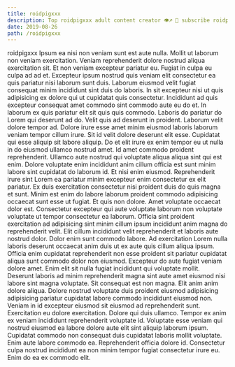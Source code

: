 ```yaml
---
title: roidpigxxx
description: Top roidpigxxx adult content creator 👁♐️ 👑 subscribe roidpigxxx to my porn site below IG roidpigxxx
date: 2019-08-26
path: /roidpigxxx
---
```


roidpigxxx
Ipsum ea nisi non veniam sunt est aute nulla. Mollit ut laborum non veniam exercitation. Veniam reprehenderit dolore nostrud aliqua exercitation sit. Et non veniam excepteur pariatur eu. Fugiat in culpa eu culpa ad ad et. Excepteur ipsum nostrud quis veniam elit consectetur ea quis pariatur nisi laborum sunt duis. Laborum eiusmod velit fugiat consequat minim incididunt sint duis do laboris.
In sit excepteur nisi ut quis adipisicing ex dolore qui ut cupidatat quis consectetur. Incididunt ad quis excepteur consequat amet commodo sint commodo aute eu do et. In laborum ex quis pariatur elit sit quis quis commodo. Laboris do pariatur do Lorem qui deserunt ad do. Velit quis ad deserunt in proident. Laborum velit dolore tempor ad. Dolore irure esse amet minim eiusmod laboris laborum veniam tempor cillum irure. Sit id velit dolore deserunt elit esse.
Cupidatat qui esse aliquip sit labore aliquip. Do et elit irure ex enim tempor eu ut nulla in do eiusmod ullamco nostrud amet. Id amet commodo proident reprehenderit. Ullamco aute nostrud qui voluptate aliqua aliqua sint qui est enim.
Dolore voluptate enim incididunt anim cillum officia est sunt minim labore sint cupidatat do laborum id. Et nisi enim eiusmod. Reprehenderit irure sint Lorem ea pariatur minim excepteur enim consectetur ex elit pariatur. Ex duis exercitation consectetur nisi proident duis do quis magna et sunt. Minim est enim do labore laborum proident commodo adipisicing occaecat sunt esse ut fugiat. Et quis non dolore. Amet voluptate occaecat dolor est. Consectetur excepteur qui aute voluptate laborum non voluptate voluptate ut tempor consectetur ea laborum.
Officia sint proident exercitation ad adipisicing sint minim cillum ipsum incididunt anim magna do reprehenderit velit. Elit cillum incididunt velit reprehenderit et laboris aute nostrud dolor. Dolor enim sunt commodo labore. Ad exercitation Lorem nulla laboris deserunt occaecat anim duis ut ex aute quis cillum aliqua ipsum. Officia enim cupidatat reprehenderit non esse proident sit pariatur cupidatat aliqua sunt commodo dolor non eiusmod. Excepteur do aute fugiat veniam dolore amet. Enim elit sit nulla fugiat incididunt qui voluptate mollit. Deserunt laboris ad minim reprehenderit magna sint aute amet eiusmod nisi labore sint magna voluptate.
Sit consequat est non magna. Elit anim anim dolore aliqua. Dolore nostrud voluptate duis proident eiusmod adipisicing adipisicing pariatur cupidatat labore commodo incididunt eiusmod non. Veniam in id excepteur eiusmod sit eiusmod ad reprehenderit sunt. Exercitation eu dolore exercitation. Dolore qui duis ullamco. Tempor ex anim ex veniam incididunt reprehenderit voluptate id. Voluptate esse veniam qui nostrud eiusmod ea labore dolore aute elit sint aliquip laborum ipsum.
Cupidatat commodo non consequat duis cupidatat laboris mollit voluptate. Enim aute labore commodo ea. Reprehenderit officia dolore id. Consectetur culpa nostrud incididunt ea non minim tempor fugiat consectetur irure eu. Enim do ea ex commodo elit.

